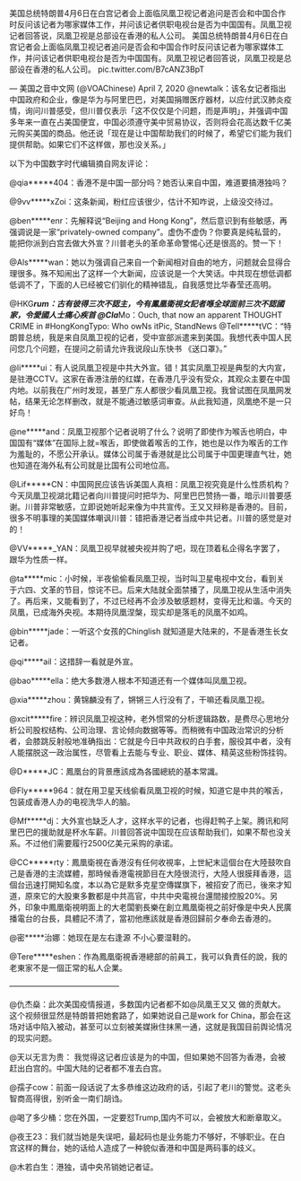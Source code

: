美国总统特朗普4月6日在白宫记者会上面临凤凰卫视记者追问是否会和中国合作时反问该记者为哪家媒体工作，并问该记者供职电视台是否为中国国有。凤凰卫视记者回答说，凤凰卫视是总部设在香港的私人公司。 美国总统特朗普4月6日在白宫记者会上面临凤凰卫视记者追问是否会和中国合作时反问该记者为哪家媒体工作，并问该记者供职电视台是否为中国国有。凤凰卫视记者回答说，凤凰卫视是总部设在香港的私人公司。 pic.twitter.com/B7cANZ3BpT

&mdash; 美国之音中文网 (@VOAChinese) April 7, 2020 @newtalk：该名女记者指出中国政府和企业，像是华为与阿里巴巴，对美国捐赠医疗器材，以应付武汉肺炎疫情，询问川普感受，但川普仅表示「这不仅仅是个问题，而是声明」，并强调中国多年来一直在占美国便宜，中国必须遵守美中贸易协议，否则将会花高达数千亿美元购买美国的商品。他还说「现在是让中国帮助我们的时候了，希望它们能为我们提供帮助。如果它们不这样做，那也没关系。」

以下为中国数字时代编辑摘自网友评论：

@qia*****404：香港不是中国一部分吗？她否认来自中国，难道要搞港独吗？

@9vv*****xZoi：这条新闻，粉红应该很少，估计不知咋说，上级没交待过。

@ben*****enr：先解释说“Beijing and Hong Kong”，然后意识到有些敏感，再强调说是一家“privately-owned company”。虚伪不虚伪？你要真是纯私营的，能把你派到白宫去做大外宣？川普老头的革命革命警惕心还是很高的。赞一下！

@Als*****wan：她以为强调自己来自一个新闻相对自由的地方，问题就会显得合理很多。殊不知闹出了这样一个大新闻，应该说是一个大笑话。中共现在想低调都低调不了，下面的人已经被它们驯化的精神错乱，自我感觉比华春莹还高明。

@HKG*****rum：古有彼得三次不認主，今有鳳凰衛視女記者喺全球面前三次不認國家，令愛國人士痛心疾首 @Cla*****Mo：Ouch, that now an apparent THOUGHT CRIME in #HongKongTypo: Who owNs itPic, StandNews @Tell*****tVC：“特朗普总统，我是来自凤凰卫视的记者，受中宣部派遣来到美国。我想代表中国人民问您几个问题，在提问之前请允许我说段山东快书 《送口罩》。”

@li*****ui：有人说凤凰卫视是中共大外宣。错！其实凤凰卫视是典型的大内宣，是驻港CCTV。这家在香港注册的红媒，在香港几乎没有受众，其观众主要在中国内地。以前我在广州时发现，甚至广东人都很少看凤凰卫视。我曾试图在凤凰网发帖，结果无论怎样删改，就是不能通过敏感词审查。从此我知道，凤凰绝不是一只好鸟！

@ne*****and：凤凰卫视那个记者说明了什么？说明了即使作为喉舌也明白，中国国有“媒体”在国际上就=喉舌，即使做着喉舌的工作，她也是以作为喉舌的工作为羞耻的，不愿公开承认。媒体公司属于香港就是比公司属于中国更理直气壮，她也知道在海外私有公司就是比国有公司地位高。

@Lif*****CN：中国网民应该告诉美国人真相：凤凰卫视究竟是什么性质机构？今天凤凰卫视湖北籍记者向川普提问时把华为、阿里巴巴赞扬一番，暗示川普要感谢。川普非常敏感，立即说她听起来像为中共宣传。王又又辩称是香港的。目前，很多不明事理的美国媒体嘲讽川普：错把香港记者当成中共记者。川普的感觉是对的！

@VV*****_YAN：凤凰卫视早就被央视并购了吧，现在顶着私企得名字罢了，跟华为性质一样。

@ta*****mic：小时候，半夜偷偷看凤凰卫视，当时叫卫星电视中文台，看到关于六四、文革的节目，惊诧不已。后来大陆就全面禁播了，凤凰卫视从生活中消失了。再后来，又能看到了，不过已经再不会涉及敏感题材，变得无比和谐。今天的凤凰，已成海外央视。本期待凤凰涅槃，现实却是落毛的凤凰不如鸡。

@bin*****jade：一听这个女孩的Chinglish 就知道是大陆来的，不是香港生长女记者。

@qi*****ail：这措辞一看就是外宣。

@bao*****ella：绝大多数港人根本不知道还有一个媒体叫凤凰卫视。

@xia*****zhou：黄锦麟没有了，锵锵三人行没有了，干嘛还看凤凰卫视。

@xcit*****fire：辨识凤凰卫视这种，老外惯常的分析逻辑路数，是费尽心思地分析公司股权结构、公司治理、言论倾向数据等等。而稍微有中国政治常识的分析者，会膝跳反射般地准确指出：它就是今日中共政权的白手套，服役其中者，没有人能摆脱这一政治属性，尽管看上去能与专业、职业、媒体、精英这些粉饰挂钩。

@D*****JC：鳳凰台的背景應該成為各國總統的基本常識。

@Fly*****964：就在用卫星天线偷看凤凰卫视的时候，知道它是中共的喉舌，包装成香港人办的电视洗华人的脑。

@Mf*****dj：大外宣也缺乏人才，这样水平的记者，也得赶鸭子上架。腾讯和阿里巴巴的援助就是杯水车薪。川普回答说中国现在应该帮助我们，如果不帮也没关系。不过他们需要履行2500亿美元采购的承诺。

@CC*****rty：鳳凰衛視在香港沒有任何收視率，上世紀末這個台在大陸鼓吹自己是香港的主流媒體，那時候香港電視節目在大陸很流行，大陸人很膜拜香港，這個台迅速打開知名度，本以為它是默多克星空傳媒旗下，被招安了而已，後來才知道，原來它的大股東多數都是中共高官，中共中央電視台還間接控股20%。另外，印象中鳳凰衛視明面上的大老闆劉長樂在創立鳳凰衛視之前好像是中央人民廣播電台的台長，具體記不清了，當初他應該就是香港回歸前夕奉命去香港的。

@密*****治娜：她现在是左右逢源 不小心要湿鞋的。

@Tere*****eshen：作為鳳凰衛視香港總部的前員工，我可以負責任的說，我的老東家不是一個正常的私人企業。

——————————————

@仇杰燊：此次美国疫情报道，多数国内记者都不如@凤凰王又又 做的贡献大。这个视频很显然是特朗普把她套路了，如果她说自己是work for China，那会在这场对话中陷入被动，甚至可以立刻被美媒揪住抹黑一通，这就是我国目前舆论情况的现实问题。

@天以无言为贵： 我觉得这记者应该是为的中国，但如果她不回答为香港，会被赶出白宫的。中国大陆的记者都不准去白宫。

@孺子cow：前面一段话说了太多恭维这边政府的话，引起了老川的警觉。这老头智商高得很，别听金一南们胡诌。

@喝了多少桶：您在外国，一定要怼Trump,国内不可以，会被放大和断章取义。

@夜王23：我们就当她是失误吧，最起码也是业务能力不够好，不够职业。在白宫这样的舞台，她的话给人造成了一种貌似香港和中国是两码事的歧义。

@木若白生：港独，请中央吊销她记者证。


